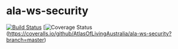 # ala-ws-security

[![Build Status](https://travis-ci.com/AtlasOfLivingAustralia/ala-ws-security.svg?branch=master)](http://travis-ci.com/AtlasOfLivingAustralia/ala-ws-security) 
[![Coverage Status](https://coveralls.io/repos/github/AtlasOfLivingAustralia/ala-ws-security/badge.svg?branch=master)(https://coveralls.io/github/AtlasOfLivingAustralia/ala-ws-security?branch=master)


